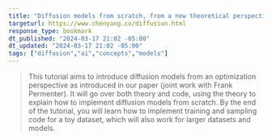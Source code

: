 ```yaml
---
title: "Diffusion models from scratch, from a new theoretical perspective"
targeturl: https://www.chenyang.co/diffusion.html
response_type: bookmark
dt_published: "2024-03-17 21:02 -05:00"
dt_updated: "2024-03-17 21:02 -05:00"
tags: ["diffusion","ai","concepts","models"]
---
```


> This tutorial aims to introduce diffusion models from an optimization perspective as introduced in our paper (joint work with Frank Permenter). It will go over both theory and code, using the theory to explain how to implement diffusion models from scratch. By the end of the tutorial, you will learn how to implement training and sampling code for a toy dataset, which will also work for larger datasets and models.
